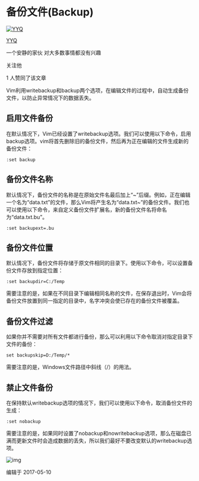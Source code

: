 # 备份文件(Backup)

[![YYQ](https://pic2.zhimg.com/v2-c4432de041354a82800b86e53483c9c7_xs.jpg?source=172ae18b)](https://www.zhihu.com/people/anthony.yuan)

[YYQ](https://www.zhihu.com/people/anthony.yuan)

一个安静的家伙 对大多数事情都没有兴趣

关注他

1 人赞同了该文章

Vim利用writebackup和backup两个选项，在编辑文件的过程中，自动生成备份文件，以防止异常情况下的数据丢失。

## **启用文件备份**

在默认情况下，Vim已经设置了writebackup选项。我们可以使用以下命令，启用backup选项。vim将首先删除旧的备份文件，然后再为正在编辑的文件生成新的备份文件：

```vim
:set backup
```

## **备份文件名称**

默认情况下，备份文件的名称是在原始文件名最后加上“~”后缀。例如，正在编辑一个名为“data.txt”的文件，那么Vim将产生名为“data.txt~”的备份文件。我们也可以使用以下命令，来自定义备份文件扩展名，新的备份文件名将命名为“data.txt.bu”。

```vim
:set backupext=.bu
```

## **备份文件位置**

默认情况下，备份文件将存储于原文件相同的目录下。使用以下命令，可以设置备份文件存放到指定位置：

```vim
:set backupdir=C:/Temp
```

需要注意的是，如果在不同目录下编辑相同名称的文件，在保存退出时，Vim会将备份文件放置到同一指定的目录中，名字冲突会使已存在的备份文件被覆盖。

## **备份文件过滤**

如果你并不需要对所有文件都进行备份，那么可以利用以下命令取消对指定目录下文件的备份：

```vim
set backupskip=D:/Temp/*
```

需要注意的是，Windows文件路径中斜线（/）的用法。

## **禁止文件备份**

在保持默认writebackup选项的情况下，我们可以使用以下命令，取消备份文件的生成：

```vim
:set nobackup
```

需要注意的是，如果同时设置了nobackup和nowritebackup选项，那么在磁盘已满而更新文件时会造成数据的丢失，所以我们最好不要改变默认的writebackup选项。



![img](https://pic1.zhimg.com/80/v2-97b16530546f691e03e17dbf788a9578_720w.png)



编辑于 2017-05-10